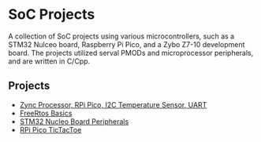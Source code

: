 # SoC Projects
A collection of SoC projects using various microcontrollers, such as a STM32 Nulceo board, Raspberry Pi Pico, and a Zybo Z7-10 development board. The projects utilized serval PMODs and microprocessor peripherals, and are written in C/Cpp.

## Projects
* [Zync Processor, RPi Pico, I2C Temperature Sensor, UART](https://github.com/michaelgranberryii/zynq-pico-uart-i2c-tmp3)
* [FreeRtos Basics](https://github.com/michaelgranberryii/free-rtos-basics)
* [STM32 Nucleo Board Peripherals](https://github.com/michaelgranberryii/stm32-peripherals)
* [RPi Pico TicTacToe](https://github.com/michaelgranberryii/rpi-pico-tictactoe)